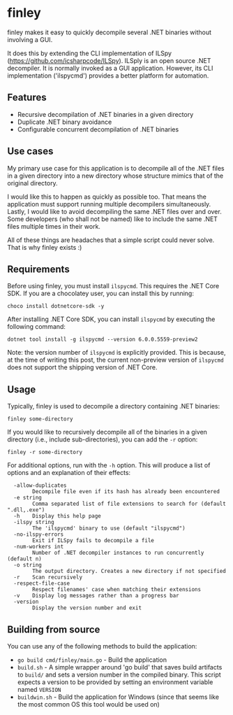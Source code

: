 # finley
finley makes it easy to quickly decompile several .NET binaries without
involving a GUI.

It does this by extending the CLI implementation of ILSpy
(https://github.com/icsharpcode/ILSpy). ILSply is an open source .NET
decompiler. It is normally invoked as a GUI application. However, its CLI
implementation ('ilspycmd') provides a better platform for automation.

## Features

- Recursive decompilation of .NET binaries in a given directory
- Duplicate .NET binary avoidance
- Configurable concurrent decompilation of .NET binaries

## Use cases
My primary use case for this application is to decompile all of the .NET files
in a given directory into a new directory whose structure mimics that of the
original directory.

I would like this to happen as quickly as possible too. That means the
application must support running multiple decompilers simultaneously. Lastly,
I would like to avoid decompiling the same .NET files over and over. Some
developers (who shall not be named) like to include the same .NET files
multiple times in their work.

All of these things are headaches that a simple script could never solve. That
is why finley exists :)

## Requirements
Before using finley, you must install `ilspycmd`. This requires the .NET Core
SDK. If you are a chocolatey user, you can install this by running:
```
choco install dotnetcore-sdk -y
```

After installing .NET Core SDK, you can install `ilspycmd` by executing the
following command:
```
dotnet tool install -g ilspycmd --version 6.0.0.5559-preview2
```

Note: the version number of `ilspycmd` is explicitly provided. This is because,
at the time of writing this post, the current non-preview version of `ilspycmd`
does not support the shipping version of .NET Core.

## Usage
Typically, finley is used to decompile a directory containing .NET binaries:
```
finley some-directory
```

If you would like to recursively decompile all of the binaries in a given
directory (i.e., include sub-directories), you can add the `-r` option:
```
finley -r some-directory
```

For additional options, run with the `-h` option. This will produce a list of
options and an explanation of their effects:
```
  -allow-duplicates
    	Decompile file even if its hash has already been encountered
  -e string
    	Comma separated list of file extensions to search for (default ".dll,.exe")
  -h	Display this help page
  -ilspy string
    	The 'ilspycmd' binary to use (default "ilspycmd")
  -no-ilspy-errors
    	Exit if ILSpy fails to decompile a file
  -num-workers int
    	Number of .NET decompiler instances to run concurrently (default n)
  -o string
    	The output directory. Creates a new directory if not specified
  -r	Scan recursively
  -respect-file-case
    	Respect filenames' case when matching their extensions
  -v	Display log messages rather than a progress bar
  -version
    	Display the version number and exit
```

## Building from source
You can use any of the following methods to build the application:

- `go build cmd/finley/main.go` - Build the application
- `build.sh` - A simple wrapper around 'go build' that saves build artifacts
to `build/` and sets a version number in the compiled binary. This script
expects a version to be provided by setting an environment variable
named `VERSION`
- `buildwin.sh` - Build the application for Windows (since that seems like the
most common OS this tool would be used on)
